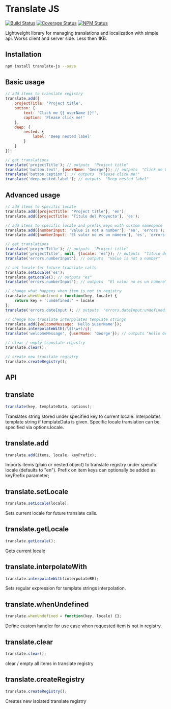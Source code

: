# Translate JS
[![Build Status](https://travis-ci.org/dbrekalo/translate-js.svg?branch=master)](https://travis-ci.org/dbrekalo/translate-js)
[![Coverage Status](https://coveralls.io/repos/github/dbrekalo/translate-js/badge.svg?branch=master)](https://coveralls.io/github/dbrekalo/translate-js?branch=master)
[![NPM Status](https://img.shields.io/npm/v/translate-js.svg?style=flat)](https://www.npmjs.com/package/translate-js)

Lightweight library for managing translations and localization with simple api. Works client and server side. Less then 1KB.

## Installation
```sh
npm install translate-js --save
```

## Basic usage
```js
// add items to translate registry
translate.add({
    projectTitle: 'Project title',
    button: {
        text: 'Click me {{ userName }}!',
        caption: 'Please click me!'
    },
    deep: {
        nested: {
            label: 'Deep nested label'
        }
    }
});

// get translations
translate('projectTitle'); // outputs  "Project title"
translate('button.text', {userName: 'George'}); // outputs  "Click me George!"
translate('button.caption'); // outputs  "Please click me!"
translate('deep.nested.label'); // outputs  "Deep nested label"
```

## Advanced usage
```js
// add items to specific locale
translate.add({projectTitle: 'Project title'}, 'en');
translate.add({projectTitle: 'Título del Proyecto'}, 'es');

// add items to specific locale and prefix keys with custom namespace
translate.add({numberInput: 'Value is not a number'}, 'en', 'errors');
translate.add({numberInput: 'El valor no es un número'}, 'es', 'errors');

// get translations
translate('projectTitle'); // outputs  "Project title"
translate('projectTitle', null, {locale: 'es'}); // outputs  "Título del Proyecto!"
translate('errors.numberInput'); // outputs  "Value is not a number"

// set locale for future translate calls
translate.setLocale('es');
translate.getLocale(); // outputs "es"
translate('errors.numberInput'); // outputs  "El valor no es un número"

// change what happens when item is not in registry
translate.whenUndefined = function(key, locale) {
    return key + ':undefined:' + locale
};
translate('errors.dateInput'); // outputs  "errors.dateInput:undefined:es"

// change how translate interpolates template strings
translate.add({welcomeMessage: 'Hello $userName'});
translate.interpolateWith(/\$(\w+)/g);
translate('welcomeMessage', {userName: 'George'}); // outputs "Hello George"

// clear / empty translate registry
translate.clear();

// create new translate registry
translate.createRegistry();
```
## API

## translate
```js
translate(key, templateData, options);
```
Translates string stored under specified key to current locale.
Interpolates template string if templateData is given.
Specific locale translation can be specified via options.locale.

## translate.add
```js
translate.add(items, locale, keyPrefix);
```
Imports items (plain or nested object) to translate registry under specific locale (defaults to "en").
Prefix on item keys can optionally be added as keyPrefix parameter;

## translate.setLocale
```js
translate.setLocale(locale);
```
Sets current locale for future translate calls.

## translate.getLocale
```js
translate.getLocale();
```
Gets current locale

## translate.interpolateWith
```js
translate.interpolateWith(interpolateRE);
```
Sets regular expression for template strings interpolation.

## translate.whenUndefined
```js
translate.whenUndefined = function(key, locale) {};
```
Define custom handler for use case when requested item is not in registry.

## translate.clear
```js
translate.clear();
```
clear / empty all items in translate registry

## translate.createRegistry
```js
translate.createRegistry();
```
Creates new isolated translate registry
